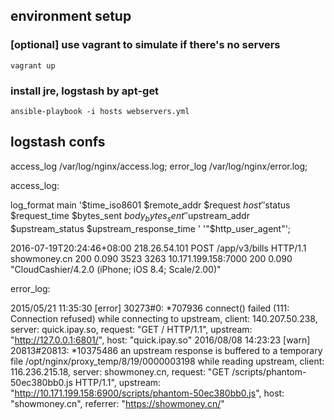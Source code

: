 ## environment setup

### [optional] use vagrant to simulate if there's no servers

`vagrant up`

### install jre, logstash by apt-get

`ansible-playbook -i hosts webservers.yml`

## logstash confs

access_log /var/log/nginx/access.log;
error_log /var/log/nginx/error.log;


access_log:

log_format  main  '$time_iso8601 $remote_addr $request $host '
                '$status $request_time $bytes_sent $body_bytes_sent '
                '$upstream_addr $upstream_status $upstream_response_time '
                '"$http_user_agent"';

2016-07-19T20:24:46+08:00 218.26.54.101 POST /app/v3/bills HTTP/1.1 showmoney.cn 200 0.090 3523 3263 10.171.199.158:7000 200 0.090 "CloudCashier/4.2.0 (iPhone; iOS 8.4; Scale/2.00)"

error_log:

2015/05/21 11:35:30 [error] 30273#0: *707936 connect() failed (111: Connection refused) while connecting to upstream, client: 140.207.50.238, server: quick.ipay.so, request: "GET / HTTP/1.1", upstream: "http://127.0.0.1:6801/", host: "quick.ipay.so"
2016/08/08 14:23:23 [warn] 20813#20813: *10375486 an upstream response is buffered to a temporary file /opt/nginx/proxy_temp/8/19/0000003198 while reading upstream, client: 116.236.215.18, server: showmoney.cn, request: "GET /scripts/phantom-50ec380bb0.js HTTP/1.1", upstream: "http://10.171.199.158:6900/scripts/phantom-50ec380bb0.js", host: "showmoney.cn", referrer: "https://showmoney.cn/"